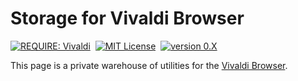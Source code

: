 # Storage for Vivaldi Browser

<p align="center">
  
[![REQUIRE: Vivaldi](https://img.shields.io/static/v1?label=vivaldi&message=utils&color=2a2&logo=vivaldi)](https://vivaldi.com/ "Powerful. Personal. Private.")&nbsp;
[![MIT License](https://img.shields.io/static/v1?label=license&message=MIT&color=28c)](LICENSE "MIT License")&nbsp;
[![version 0.X](https://img.shields.io/static/v1?label=version&message=0.X&color=e62)](https://github.com/hongkong3/MyStorage-vivaldi/ "version 0.X")

</p>

This page is a private warehouse of utilities for the [Vivaldi Browser](https://vivaldi.com/ "Powerful. Personal. Private.").

